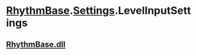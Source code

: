 # [RhythmBase](../namespaces.md).[Settings](../namespace/Settings.md).LevelInputSettings  


## [RhythmBase.dll](../assembly/RhythmBase.md)